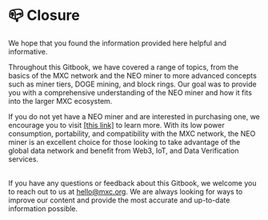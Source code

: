 # 📪 Closure

We hope that you found the information provided here helpful and informative.

Throughout this Gitbook, we have covered a range of topics, from the basics of the MXC network and the NEO miner to more advanced concepts such as miner tiers, DOGE mining, and block rings. Our goal was to provide you with a comprehensive understanding of the NEO miner and how it fits into the larger MXC ecosystem.

If you do not yet have a NEO miner and are interested in purchasing one, we encourage you to visit [\[this link\]](https://matchx.io/pages/neo?utm\_source=Gitbook\&utm\_medium=NEO\&utm\_campaign=Tracking) to learn more. With its low power consumption, portability, and compatibility with the MXC network, the NEO miner is an excellent choice for those looking to take advantage of the global data network and benefit from Web3, IoT, and Data Verification services.

\
If you have any questions or feedback about this Gitbook, we welcome you to reach out to us at [hello@mxc.org](mailto:hello@mxc.org). We are always looking for ways to improve our content and provide the most accurate and up-to-date information possible.
